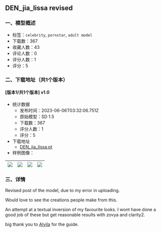## DEN_jia_lissa revised
### 一、模型概述

- 标签：`celebrity`, `pornstar`, `adult model`
- 下载数：367
- 收藏人数：43
- 评论人数：0
- 评分人数：1
- 评分：5

### 二、下载地址（共1个版本）

#### [版本1/共1个版本] v1.0

- 统计数据
  - 发布时间：2023-06-06T03:32:06.751Z
  - 原始模型：SD 1.5
  - 下载数：367
  - 评分人数：1
  - 评分：5
- 下载地址
  - [DEN_jia_lissa.pt](https://civitai.com/api/download/models/90124)
- 样例图像：

| <img src="https://image.civitai.com/xG1nkqKTMzGDvpLrqFT7WA/ba2a7d74-1f15-4f6a-9a35-4df943b299df/width=450/1076578.jpeg" /> | <img src="https://image.civitai.com/xG1nkqKTMzGDvpLrqFT7WA/9a7c112f-9def-4d9b-acc7-09ccf8aa3610/width=450/1045339.jpeg" /> | <img src="https://image.civitai.com/xG1nkqKTMzGDvpLrqFT7WA/fb4a03f1-35da-475c-be07-39a892c58538/width=450/1076580.jpeg" /> | <img src="https://image.civitai.com/xG1nkqKTMzGDvpLrqFT7WA/e3b1121d-75d4-4e90-be98-44adf31b9f69/width=450/1076581.jpeg" /> |
| ---- | ---- | ---- | ---- |


### 三、详情
<p>Revised post of the model, due to my error in uploading.</p><p>Would love to see the creations people make from this.</p><p>An attempt at a textual inversion of my favourite looks. I wont have done a good job of these but get reasonable results with zovya and clarity2.</p><p>big thank you to <a target="_blank" rel="ugc" href="https://civitai.com/models/62967/beginners-guide-to-textual-inversion-and-publish">Alyila</a> for the guide.</p>